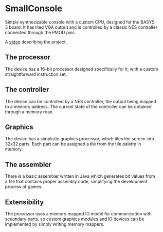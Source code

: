 # SmallConsole
Simple synthesizable console with a custom CPU, designed for the BASYS 3 board. It has tiled VGA output and is controlled by a classic NES controller connected through the PMOD pins.

A [video](https://www.youtube.com/watch?v=EfJV1adBH6E) describing the project.

## The processor
The device has a 16-bit processor designed specifically for it, with a custom straightforward instruction set.

## The controller
The device can be controlled by a NES controller, the output being mapped to a memory address. The current state of the controller can be obtained through a memory read.

## Graphics
The device has a simplistic graphics processor, which tiles the screen into 32x32 parts. Each part can be assigned a tile from the tile palette in memory.

## The assembler
There is a basic assembler written in Java which generates bit values from a file that contains proper assembly code, simplifying the development process of games.

## Extensibility
The processor uses a memory mapped IO model for communication with sceondary parts, so custom graphics modules and IO devices can be implemented by simply writing memory mappers. 

